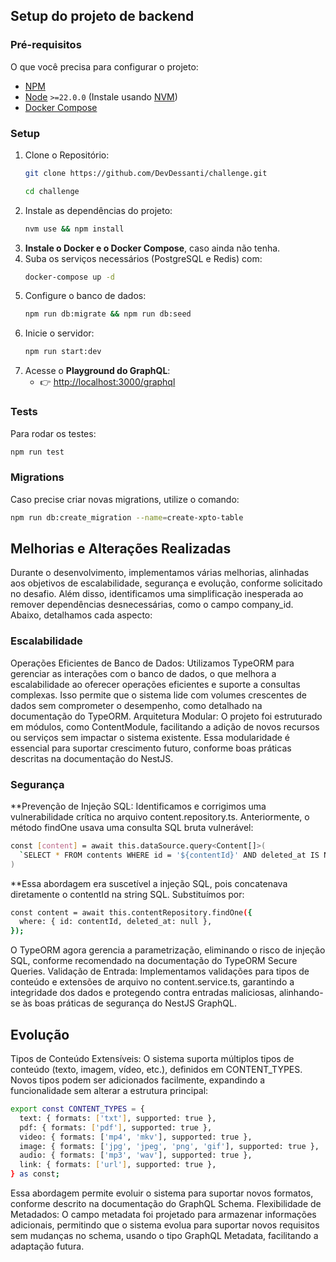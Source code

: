 ## Setup do projeto de backend

### Pré-requisitos

O que você precisa para configurar o projeto:

- [NPM](https://www.npmjs.com/)
- [Node](https://nodejs.org/en/) `>=22.0.0` (Instale usando [NVM](https://github.com/nvm-sh/nvm))
- [Docker Compose](https://docs.docker.com/compose/)

### Setup

1. Clone o Repositório:
   ```bash
   git clone https://github.com/DevDessanti/challenge.git
   ```
   ```bash
   cd challenge
   ```
2. Instale as dependências do projeto:
   ```bash
   nvm use && npm install
   ```
3. **Instale o Docker e o Docker Compose**, caso ainda não tenha.
4. Suba os serviços necessários (PostgreSQL e Redis) com:
   ```bash
   docker-compose up -d
   ```
5. Configure o banco de dados:
   ```bash
   npm run db:migrate && npm run db:seed
   ```
6. Inicie o servidor:
   ```bash
   npm run start:dev
   ```
7. Acesse o **Playground do GraphQL**:
   - 👉 [http://localhost:3000/graphql](http://localhost:3000/graphql)

### Tests

Para rodar os testes:

```bash
npm run test
```

### Migrations

Caso precise criar novas migrations, utilize o comando:

```bash
npm run db:create_migration --name=create-xpto-table
```

## Melhorias e Alterações Realizadas

Durante o desenvolvimento, implementamos várias melhorias, alinhadas aos objetivos de escalabilidade, segurança e evolução, conforme solicitado no desafio. Além disso, identificamos uma simplificação inesperada ao remover dependências desnecessárias, como o campo company_id. Abaixo, detalhamos cada aspecto:

### Escalabilidade

Operações Eficientes de Banco de Dados: Utilizamos TypeORM para gerenciar as interações com o banco de dados, o que melhora a escalabilidade ao oferecer operações eficientes e suporte a consultas complexas. Isso permite que o sistema lide com volumes crescentes de dados sem comprometer o desempenho, como detalhado na documentação do TypeORM.
Arquitetura Modular: O projeto foi estruturado em módulos, como ContentModule, facilitando a adição de novos recursos ou serviços sem impactar o sistema existente. Essa modularidade é essencial para suportar crescimento futuro, conforme boas práticas descritas na documentação do NestJS.

### Segurança

**Prevenção de Injeção SQL: Identificamos e corrigimos uma vulnerabilidade crítica no arquivo content.repository.ts. Anteriormente, o método findOne usava uma consulta SQL bruta vulnerável:

```bash
const [content] = await this.dataSource.query<Content[]>(
  `SELECT * FROM contents WHERE id = '${contentId}' AND deleted_at IS NULL LIMIT 1`,
)
```

**Essa abordagem era suscetível a injeção SQL, pois concatenava diretamente o contentId na string SQL. Substituímos por:

```bash
const content = await this.contentRepository.findOne({
  where: { id: contentId, deleted_at: null },
});
```

O TypeORM agora gerencia a parametrização, eliminando o risco de injeção SQL, conforme recomendado na documentação do TypeORM Secure Queries.
Validação de Entrada: Implementamos validações para tipos de conteúdo e extensões de arquivo no content.service.ts, garantindo a integridade dos dados e protegendo contra entradas maliciosas, alinhando-se às boas práticas de segurança do NestJS GraphQL.

## Evolução

Tipos de Conteúdo Extensíveis: O sistema suporta múltiplos tipos de conteúdo (texto, imagem, vídeo, etc.), definidos em CONTENT_TYPES. Novos tipos podem ser adicionados facilmente, expandindo a funcionalidade sem alterar a estrutura principal:

```bash
export const CONTENT_TYPES = {
  text: { formats: ['txt'], supported: true },
  pdf: { formats: ['pdf'], supported: true },
  video: { formats: ['mp4', 'mkv'], supported: true },
  image: { formats: ['jpg', 'jpeg', 'png', 'gif'], supported: true },
  audio: { formats: ['mp3', 'wav'], supported: true },
  link: { formats: ['url'], supported: true },
} as const;
```

Essa abordagem permite evoluir o sistema para suportar novos formatos, conforme descrito na documentação do GraphQL Schema.
Flexibilidade de Metadados: O campo metadata foi projetado para armazenar informações adicionais, permitindo que o sistema evolua para suportar novos requisitos sem mudanças no schema, usando o tipo GraphQL Metadata, facilitando a adaptação futura.
